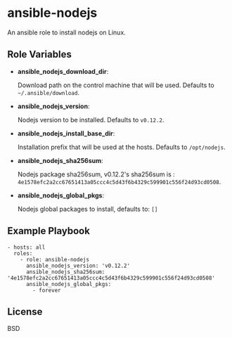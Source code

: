 ansible-nodejs
========
An ansible role to install nodejs on Linux.

Role Variables
--------------

- **ansible_nodejs_download_dir**:

    Download path on the control machine that will be used. Defaults to `~/.ansible/download`.

- **ansible_nodejs_version**:

    Nodejs version to be installed. Defaults to `v0.12.2`.

- **ansible_nodejs_install_base_dir**:

    Installation prefix that will be used at the hosts. Defaults to `/opt/nodejs`.

- **ansible_nodejs_sha256sum**:

   Nodejs package sha256sum, v0.12.2's sha256sum is : `4e1578efc2a2cc67651413a05ccc4c5d43f6b4329c599901c556f24d93cd0508`.

- **ansible_nodejs_global_pkgs**:

   Nodejs global packages to install, defaults to: `[]`


Example Playbook
-------------------------
```
- hosts: all
  roles:
    - role: ansible-nodejs
      ansible_nodejs_version: 'v0.12.2'
      ansible_nodejs_sha256sum: '4e1578efc2a2cc67651413a05ccc4c5d43f6b4329c599901c556f24d93cd0508'
      ansible_nodejs_global_pkgs:
        - forever

```
License
-------

BSD
